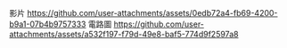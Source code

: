 影片
https://github.com/user-attachments/assets/0edb72a4-fb69-4200-b9a1-07b4b9757333
電路圖
https://github.com/user-attachments/assets/a532f197-f79d-49e8-baf5-774d9f2597a8



